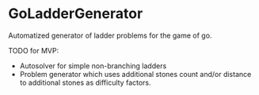 # GoLadderGenerator
Automatized generator of ladder problems for the game of go.

TODO for MVP:
* Autosolver for simple non-branching ladders
* Problem generator which uses additional stones count and/or distance to additional stones as difficulty factors.